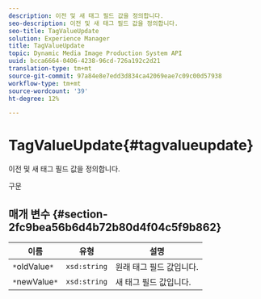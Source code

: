 ```yaml
---
description: 이전 및 새 태그 필드 값을 정의합니다.
seo-description: 이전 및 새 태그 필드 값을 정의합니다.
seo-title: TagValueUpdate
solution: Experience Manager
title: TagValueUpdate
topic: Dynamic Media Image Production System API
uuid: bcca6664-0406-4238-96cd-726a192c2d21
translation-type: tm+mt
source-git-commit: 97a84e8e7edd3d834ca42069eae7c09c00d57938
workflow-type: tm+mt
source-wordcount: '39'
ht-degree: 12%

---
```



# TagValueUpdate{#tagvalueupdate}

이전 및 새 태그 필드 값을 정의합니다.

구문

## 매개 변수 {#section-2fc9bea56b6d4b72b80d4f04c5f9b862}

| 이름 | 유형 | 설명 |
|---|---|---|
| `*`oldValue`*` | `xsd:string` | 원래 태그 필드 값입니다. |
| `*`newValue`*` | `xsd:string` | 새 태그 필드 값입니다. |

